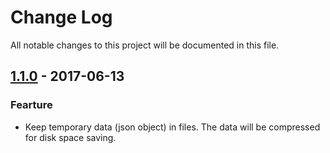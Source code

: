 # Change Log
All notable changes to this project will be documented in this file.


## [1.1.0] - 2017-06-13
### Fearture
- Keep temporary data (json object) in files. The data will be compressed for disk space saving.

[1.1.0]: https://github.com/coolgo0811/data-keeper/tree/1.1.0
